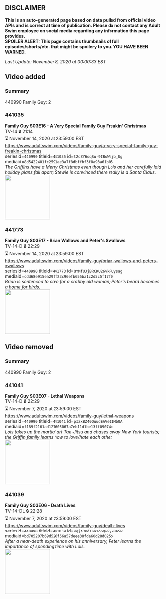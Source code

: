 ## DISCLAIMER
**This is an auto-generated page based on data pulled from official video APIs and is correct at time of publication. Please do not contact any Adult Swim employee on social media regarding any information this page provides.**  
**SPOILER ALERT: This page contains thumbnails of full episodes/shorts/etc. that might be spoilery to you. YOU HAVE BEEN WARNED.**  

_Last Update: November 8, 2020 at 00:00:33 EST_
## Video added
### Summary
440990 Family Guy: 2  
### 441035
**Family Guy S03E16 - A Very Special Family Guy Freakin' Christmas**  
TV-14 🔒 21:14  
⌛ November 14, 2020 at 23:59:00 EST  
https://www.adultswim.com/videos/family-guy/a-very-special-family-guy-freakin-christmas  
seriesid=`440990` titleid=`441035` id=`t2cZY6oqSu-9IBoWejb_Ug` mediaid=`8d5422401fc2591ae3a7f8dbffbf3f8a93a61b05`  
_The Griffins have a Merry Christmas even though Lois and her carefully laid holiday plans fall apart; Stewie is convinced there really is a Santa Claus._  
<a href="https://i.cdn.turner.com/adultswim/big/image-upload/thumbnails/thumb-2_image-15283833201229.jpg"><img src="https://i.cdn.turner.com/adultswim/big/image-upload/thumbnails/thumb-2_image-15283833201229.jpg" height="144px" /></a>
### 441773
**Family Guy S03E17 - Brian Wallows and Peter's Swallows**  
TV-14-D 🔒 22:29  
⌛ November 14, 2020 at 23:59:00 EST  
https://www.adultswim.com/videos/family-guy/brian-wallows-and-peters-swallows  
seriesid=`440990` titleid=`441773` id=`QYMfUJjBRCKU26vkRUysag` mediaid=`cdd68e915ea29ff23c96efb655ba1c2d5c5f17f0`  
_Brian is sentenced to care for a crabby old woman; Peter's beard becomes a home for birds._  
<a href="https://i.cdn.turner.com/adultswim/big/image-upload/thumbnails/thumb-2_image-154204163591820.jpg"><img src="https://i.cdn.turner.com/adultswim/big/image-upload/thumbnails/thumb-2_image-154204163591820.jpg" height="144px" /></a>
## Video removed
### Summary
440990 Family Guy: 2  
### 441041
**Family Guy S03E07 - Lethal Weapons**  
TV-14-D 🔒 22:29  
⌛ November 7, 2020 at 23:59:00 EST  
https://www.adultswim.com/videos/family-guy/lethal-weapons  
seriesid=`440990` titleid=`441041` id=`pIzxBZ40QuudEAVe1IMb0A` mediaid=`f189f2161ad127605067a7eb11d1be13ff09074c`  
_Lois takes up the martial art Tae-Jitsu and chases away New York tourists; the Griffin family learns how to love/hate each other._  
<a href="https://i.cdn.turner.com/adultswim/big/image-upload/thumbnails/thumb-2_image-15414477969167.jpg"><img src="https://i.cdn.turner.com/adultswim/big/image-upload/thumbnails/thumb-2_image-15414477969167.jpg" height="144px" /></a>
### 441039
**Family Guy S03E06 - Death Lives**  
TV-14-DL 🔒 22:28  
⌛ November 7, 2020 at 23:59:00 EST  
https://www.adultswim.com/videos/family-guy/death-lives  
seriesid=`440990` titleid=`441039` id=`vqjA3KdTSa2oGQwFy-0A5w` mediaid=`bd705207b69d526f56a57deee38fda60d28d025b`  
_After a near-death experience on his anniversary, Peter learns the importance of spending time with Lois._  
<a href="https://i.cdn.turner.com/adultswim/big/image-upload/thumbnails/thumb-2_image-15277882642567.jpg"><img src="https://i.cdn.turner.com/adultswim/big/image-upload/thumbnails/thumb-2_image-15277882642567.jpg" height="144px" /></a>
